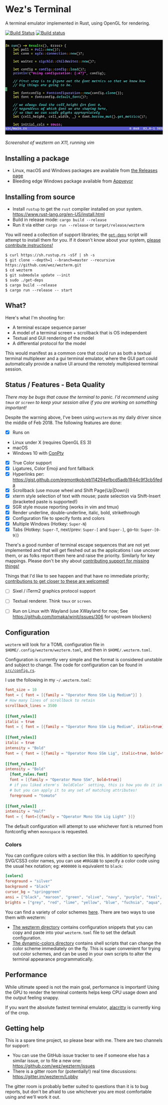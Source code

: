 # Wez's Terminal

A terminal emulator implemented in Rust, using OpenGL for rendering.

[![Build Status](https://travis-ci.org/wez/wezterm.svg?branch=master)](https://travis-ci.org/wez/wezterm)
[![Build status](https://ci.appveyor.com/api/projects/status/4ys3pb1vb1ja8b7h/branch/master?svg=true)](https://ci.appveyor.com/project/wez/wezterm/branch/master)

![Screenshot](screenshots/one.png)

*Screenshot of wezterm on X11, running vim*

## Installing a package

* Linux, macOS and Windows packages are available from [the Releases page](https://github.com/wez/wezterm/releases)
* Bleeding edge Windows package available from [Appveyor](https://ci.appveyor.com/project/wez/wezterm/build/artifacts?branch=master)

## Installing from source

* Install `rustup` to get the `rust` compiler installed on your system.
  https://www.rust-lang.org/en-US/install.html
* Build in release mode: `cargo build --release`
* Run it via either `cargo run --release` or `target/release/wezterm`

You will need a collection of support libraries; the [`get-deps`](get-deps) script will
attempt to install them for you.  If it doesn't know about your system,
[please contribute instructions!](CONTRIBUTING.md)

```
$ curl https://sh.rustup.rs -sSf | sh -s
$ git clone --depth=1 --branch=master --recursive https://github.com/wez/wezterm.git
$ cd wezterm
$ git submodule update --init
$ sudo ./get-deps
$ cargo build --release
$ cargo run --release -- start
```

## What?

Here's what I'm shooting for:

* A terminal escape sequence parser
* A model of a terminal screen + scrollback that is OS independent
* Textual and GUI rendering of the model
* A differential protocol for the model

This would manifest as a common core that could run as both a textual
terminal multiplexer and a gui terminal emulator, where the GUI part
could automatically provide a native UI around the remotely multiplexed
terminal session.

## Status / Features - Beta Quality

*There may be bugs that cause the terminal to panic. I'd recommend using
`tmux` or `screen` to keep your session alive if you are working on something important!*

Despite the warning above, I've been using `wezterm` as my daily driver since
the middle of Feb 2018.  The following features are done:

- [x] Runs on
 * Linux under X (requires OpenGL ES 3)
 * macOS
 * Windows 10 with [ConPty](https://blogs.msdn.microsoft.com/commandline/2018/08/02/windows-command-line-introducing-the-windows-pseudo-console-conpty/)
- [x] True Color support
- [x] Ligatures, Color Emoji and font fallback
- [x] Hyperlinks per: https://gist.github.com/egmontkob/eb114294efbcd5adb1944c9f3cb5feda
- [x] Scrollback (use mouse wheel and Shift Page{Up|Down})
- [x] xterm style selection of text with mouse; paste selection via Shift-Insert (bracketed paste is supported!)
- [x] SGR style mouse reporting (works in vim and tmux)
- [x] Render underline, double-underline, italic, bold, strikethrough
- [x] Configuration file to specify fonts and colors
- [x] Multiple Windows (Hotkey: `Super-N`)
- [x] Tabs (Hotkey: `Super-T`, next/prev: `Super-[` and `Super-]`, go-to: `Super-[0-9]`)

There's a good number of terminal escape sequences that are not yet implemented
and that will get fleshed out as the applications I use uncover them, or as folks
report them here and raise the priority.  Similarly for key mappings.  Please don't
be shy about [contributing support for missing things!](CONTRIBUTING.md)

Things that I'd like to see happen and that have no immediate priority;
[contributions to get closer to these are welcomed!](CONTRIBUTING.md)

- [ ] Sixel / iTerm2 graphics protocol support
- [ ] Textual renderer.  Think `tmux` or `screen`.
- [ ] Run on Linux with Wayland (use XWayland for now; See https://github.com/tomaka/winit/issues/306 for upstream blockers)


## Configuration

`wezterm` will look for a TOML configuration file in `$HOME/.config/wezterm/wezterm.toml`,
and then in `$HOME/.wezterm.toml`.

Configuration is currently very simple and the format is considered unstable and subject
to change.  The code for configuration can be found in [`src/config.rs`](src/config.rs).

I use the following in my `~/.wezterm.toml`:

```toml
font_size = 10
font = { font = [{family = "Operator Mono SSm Lig Medium"}] }
# How many lines of scrollback to retain
scrollback_lines = 3500

[[font_rules]]
italic = true
font = { font = [{family = "Operator Mono SSm Lig Medium", italic=true}]}

[[font_rules]]
italic = true
intensity = "Bold"
font = { font = [{family = "Operator Mono SSm Lig", italic=true, bold=true}]}

[[font_rules]]
intensity = "Bold"
  [font_rules.font]
  font = [{family = "Operator Mono SSm", bold=true}]
  # if you liked xterm's `boldColor` setting, this is how you do it in wezterm,
  # but you can apply it to any set of matching attributes!
  foreground = "tomato"

[[font_rules]]
intensity = "Half"
font = { font=[{family = "Operator Mono SSm Lig Light" }]}
```

The default configuration will attempt to use whichever font is returned from
fontconfig when `monospace` is requested.

### Colors

You can configure colors with a section like this.  In addition to specifying
SVG/CSS3 color names, you can use `#RRGGBB` to specify a color code using the
usual hex notation; eg: `#000000` is equivalent to `black`:

```toml
[colors]
foreground = "silver"
background = "black"
cursor_bg = "springgreen"
ansi = ["black", "maroon", "green", "olive", "navy", "purple", "teal", "silver"]
brights = ["grey", "red", "lime", "yellow", "blue", "fuchsia", "aqua", "white"]
```

You can find a variety of color schemes [here](https://github.com/wez/iTerm2-Color-Schemes).
There are two ways to use them with wezterm:

* [The wezterm directory](https://github.com/wez/iTerm2-Color-Schemes/tree/master/wezterm) contains
  configuration snippets that you can copy and paste into your `wezterm.toml` file
  to set the default configuration.
* [The dynamic-colors directory](https://github.com/wez/iTerm2-Color-Schemes/tree/master/dynamic-colors)
  contains shell scripts that can change the color scheme immediately on the fly.
  This is super convenient for trying out color schemes, and can be used in
  your own scripts to alter the terminal appearance programmatically.

## Performance

While ultimate speed is not the main goal, performance is important!
Using the GPU to render the terminal contents helps keep CPU usage down
and the output feeling snappy.

If you want the absolute fastest terminal emulator, [alacritty](https://github.com/jwilm/alacritty)
is currently king of the crop.

## Getting help

This is a spare time project, so please bear with me.  There are two channels for support:

* You can use the GitHub issue tracker to see if someone else has a similar issue, or to file a new one: https://github.com/wez/wezterm/issues
* There is a gitter room for (potentially!) real time discussions: https://gitter.im/wezterm/Lobby

The gitter room is probably better suited to questions than it is to bug reports, but don't be afraid to use whichever you are most comfortable using and we'll work it out.


